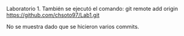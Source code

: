 Laboratorio 1.
También se ejecutó el comando:
git remote add origin https://github.com/chsoto97/Lab1.git

No se muestra dado que se hicieron varios commits.
